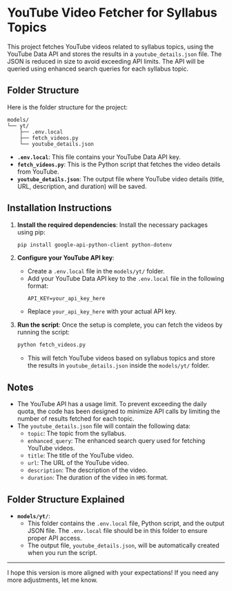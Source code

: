 
# YouTube Video Fetcher for Syllabus Topics

This project fetches YouTube videos related to syllabus topics, using the YouTube Data API and stores the results in a `youtube_details.json` file. The JSON is reduced in size to avoid exceeding API limits. The API will be queried using enhanced search queries for each syllabus topic.

## Folder Structure

Here is the folder structure for the project:

```
models/
└── yt/
    ├── .env.local
    ├── fetch_videos.py
    └── youtube_details.json
```

- **`.env.local`**: This file contains your YouTube Data API key.
- **`fetch_videos.py`**: This is the Python script that fetches the video details from YouTube.
- **`youtube_details.json`**: The output file where YouTube video details (title, URL, description, and duration) will be saved.

## Installation Instructions


1. **Install the required dependencies**:
   Install the necessary packages using pip:
   ```bash
   pip install google-api-python-client python-dotenv
   ```

2. **Configure your YouTube API key**:
   - Create a `.env.local` file in the `models/yt/` folder.
   - Add your YouTube Data API key to the `.env.local` file in the following format:
     ```
     API_KEY=your_api_key_here
     ```
   - Replace `your_api_key_here` with your actual API key.

3. **Run the script**:
   Once the setup is complete, you can fetch the videos by running the script:
   ```bash
   python fetch_videos.py
   ```

   - This will fetch YouTube videos based on syllabus topics and store the results in `youtube_details.json` inside the `models/yt/` folder.

## Notes

- The YouTube API has a usage limit. To prevent exceeding the daily quota, the code has been designed to minimize API calls by limiting the number of results fetched for each topic.
- The `youtube_details.json` file will contain the following data:
  - `topic`: The topic from the syllabus.
  - `enhanced_query`: The enhanced search query used for fetching YouTube videos.
  - `title`: The title of the YouTube video.
  - `url`: The URL of the YouTube video.
  - `description`: The description of the video.
  - `duration`: The duration of the video in `HMS` format.

## Folder Structure Explained

- **`models/yt/`**:
   - This folder contains the `.env.local` file, Python script, and the output JSON file. The `.env.local` file should be in this folder to ensure proper API access.
   - The output file, `youtube_details.json`, will be automatically created when you run the script.

---

I hope this version is more aligned with your expectations! If you need any more adjustments, let me know.